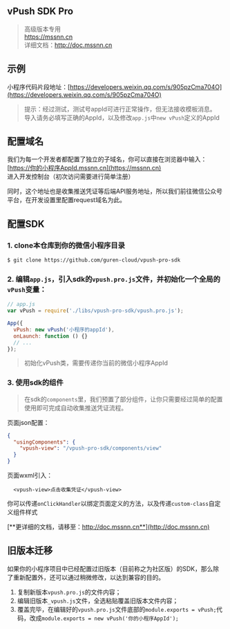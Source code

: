 ## vPush SDK Pro

> 高级版本专用    
> https://mssnn.cn    
> 详细文档：http://doc.mssnn.cn

## 示例
小程序代码片段地址：[https://developers.weixin.qq.com/s/905pzCma704O](https://developers.weixin.qq.com/s/905pzCma704O)    
> 提示：经过测试，测试号appId可进行正常操作，但无法接收模板消息。    
> 导入请务必填写正确的AppId，以及修改`app.js`中`new vPush`定义的AppId

## 配置域名
我们为每一个开发者都配置了独立的子域名，你可以直接在浏览器中输入：
[https://你的小程序AppId.mssnn.cn](https://mssnn.cn)    
进入开发控制台（初次访问需要进行简单注册）    

同时，这个地址也是收集推送凭证等后端API服务地址，所以我们前往微信公众号平台，在开发设置里配置request域名为此。

## 配置SDK

### 1. clone本仓库到你的微信小程序目录
``` bash
$ git clone https://github.com/guren-cloud/vpush-pro-sdk
```

### 2. 编辑`app.js`，引入sdk的`vpush.pro.js`文件，并初始化一个全局的`vPush`变量：

``` js
// app.js
var vPush = require('./libs/vpush-pro-sdk/vpush.pro.js');

App({
  vPush: new vPush('小程序的appId'),
  onLaunch: function () {}
  // ...
});
```

> 初始化vPush类，需要传递你当前的微信小程序AppId

### 3. 使用sdk的组件
> 在sdk的`components`里，我们预置了部分组件，让你只需要经过简单的配置使用即可完成自动收集推送凭证流程。

页面json配置：
``` json
{
  "usingComponents": {
    "vpush-view": "/vpush-pro-sdk/components/view"
  }
}
```

页面wxml引入：
``` wxml
  <vpush-view>点击收集凭证</vpush-view>
```

你可以传递`onClickHandler`以绑定页面定义的方法，以及传递`custom-class`自定义组件样式

[**更详细的文档，请移至：http://doc.mssnn.cn**](http://doc.mssnn.cn)


## 旧版本迁移
如果你的小程序项目中已经配置过旧版本（目前称之为社区版）的SDK，那么除了重新配置外，还可以通过稍微修改，以达到兼容的目的。

1. 复制新版本`vpush.pro.js`的文件内容；
2. 编辑旧版本`_vpush.js`文件，全选粘贴覆盖旧版本文件内容；
3. 覆盖完毕，在编辑好的`vpush.pro.js`文件底部的`module.exports = vPush;`代码，改成`module.exports = new vPush('你的小程序AppId');`